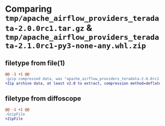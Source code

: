 # Comparing `tmp/apache_airflow_providers_teradata-2.0.0rc1.tar.gz` & `tmp/apache_airflow_providers_teradata-2.1.0rc1-py3-none-any.whl.zip`

## filetype from file(1)

```diff
@@ -1 +1 @@
-gzip compressed data, was "apache_airflow_providers_teradata-2.0.0rc1.tar", last modified: Thu Nov 16 15:21:22 2023, max compression
+Zip archive data, at least v2.0 to extract, compression method=deflate
```

## filetype from diffoscope

```diff
@@ -1 +1 @@
-GzipFile
+ZipFile
```

